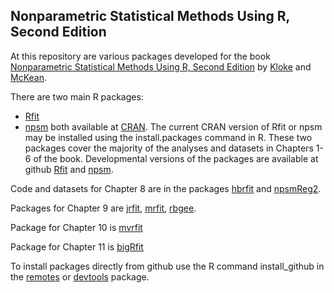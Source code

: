 Nonparametric Statistical Methods Using R, Second Edition
-----------------------------------------

At this repository are various packages developed for the book
[Nonparametric Statistical Methods Using R, Second Edition](https://www.routledge.com/Nonparametric-Statistical-Methods-Using-R/Kloke-McKean/p/book/9780367651350)
by 
[Kloke](https://github.com/kloke)
and [McKean](https://github.com/joemckean/).

There are two main R packages:
* [Rfit](https://cran.r-project.org/web/packages/Rfit/index.html) 
* [npsm](https://cran.r-project.org/web/packages/npsm/index.html)
 both available at 
[CRAN](https://cran.r-project.org/).
The current CRAN version of Rfit or npsm may be installed using the install.packages command in R.
These two packages cover the majority of the analyses and datasets in Chapters 1-6 of the book.
Developmental versions of the packages are available at github
[Rfit](https://github.com/kloke/Rfit)
and
[npsm](https://github.com/kloke/npsm).

Code and datasets for Chapter 8 are in the packages
[hbrfit](https://github.com/kloke/hbrfit)
and 
[npsmReg2](https://github.com/kloke/npsmReg2).

Packages for Chapter 9 are 
[jrfit](https://github.com/kloke/jrfit),
[mrfit](https://github.com/kloke/mrfit),
[rbgee](https://github.com/kloke/rbgee).

Package for Chapter 10 is 
[mvrfit](https://github.com/kloke/mvrfit)

Package for Chapter 11 is 
[bigRfit](https://github.com/kloke/bigRfit)



To install packages directly from github use the R command
install_github in the [remotes](https://cran.r-project.org/web/packages/remotes/index.html) or [devtools](http://cran.r-project.org/web/packages/devtools/index.html) package.
